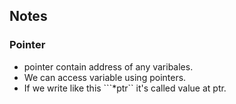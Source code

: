 ## Notes


### Pointer
- pointer contain address of any varibales.  
- We can access variable using pointers.
- If we write like this ```*ptr`` it's called value at ptr.
    